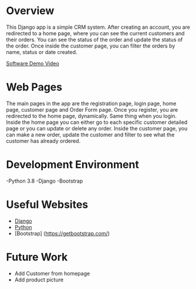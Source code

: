 # Overview

This Django app is a simple CRM system. After creating an account, you are redirected to a home page, where you can see the current customers and their orders. You can see the status of the order and update the status of the order. Once inside the customer page, you can filter the orders by name, status or date created.

[Software Demo Video](https://youtu.be/ijZqLNEKSJo)

# Web Pages

The main pages in the app are the registration page, login page, home page, customer page and Order Form page.
Once you register, you are redirected to the home page, dynamically. Same thing when you login.
Inside the home page you can either go to each specific customer detailed page or you can update or delete any order.
Inside the customer page, you can make a new order, update the customer and filter to see what the customer has already ordered.
# Development Environment

-Python 3.8
-Django
-Bootstrap

# Useful Websites


* [Django](https://www.djangoproject.com/)
* [Python](http://python.org)
* [Bootstrap] (https://getbootstrap.com/)

# Future Work

* Add Customer from homepage
* Add product picture
